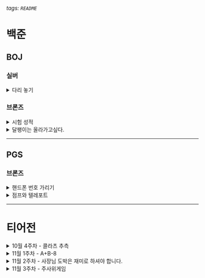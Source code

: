 ###### tags: `README`

# 백준

## BOJ

### 실버

<details>
<summary>다리 놓기</summary>
<div markdown="1">

### [다리놓기](https://github.com/yusw10/algorithm-study-in-swift/blob/main/Borysarang/Algorithm_Study_in_Swift/Algorithm_Study_in_Swift/BOJ/SILVER/BOJ_%EB%8B%A4%EB%A6%AC%EB%86%93%EA%B8%B0_1010.swift)

- 정수론
  - N개의 출발지에서 M개의 도착지로 가는 다리의 개수가 총 몇가지가 가능한지에 대한 문제
  - 이중 다리가 가로지르는 형태는 존재할 수 없음. 즉 순서가 상관이 없음
  - M개의 도착지중 N개의 출발지로부터 다리를 놓는 경우의 수를 구하는문제 
  - 즉 조합
- 다이나믹 프로그래밍
  - M, 즉 도착지는 출발지보다 항상 같거나 많다.
  - M의 최대값은 30
  - 조합 공식에 따르면 최대 30!까지 가능함
  - 30!의 계산을 여러번 진행하면 굉장히 복잡함. 즉 중간까지의 계산과정을 저장할 필요가 있음
  - 각 팩토리얼까지의 계산 결과를 저장할 배열을 하나 선언하여 중복 계산과정을 제거함
  
</div>
</details>

### 브론즈

<details>
<summary>시험 성적</summary>
<div markdown="1">

### [시험 성적](https://github.com/yusw10/algorithm-study-in-swift/blob/Borysarang/Borysarang/Algorithm_Study_in_Swift/Algorithm_Study_in_Swift/BOJ/BRONZE/BOJ_TestGrade_9498.swift)

- 입력받아 조건문으로 출력문을 정한다.
  
</div>
</details>

<details>
<summary>달팽이는 올라가고싶다.</summary>
<div markdown="1">

### [달팽이는 올라가고싶다.](https://github.com/yusw10/algorithm-study-in-swift/blob/Borysarang/Borysarang/Algorithm_Study_in_Swift/Algorithm_Study_in_Swift/BOJ/BRONZE/BOJ_2869.swift)

- 전진과 후진을 하루의 이동거리로 잡는다.
- 마지막 날은 후진을 하지 않으므로 하루의 거리는 전진치로 잡는다.
- 하루 이동거리가 전진한 거리에 정확하게 떨어지지 않을 경우 하루를 추가로 가야한다.
  
</div>
</details>

---

## PGS

### 브론즈

<details>
<summary>핸드폰 번호 가리기</summary>
<div markdown="1">

### [핸드폰 번호 가리기](https://github.com/yusw10/algorithm-study-in-swift/blob/main/Borysarang/Algorithm_Study_in_Swift/Algorithm_Study_in_Swift/PGS/BRONZE/PGS_%ED%95%B8%EB%93%9C%ED%8F%B0%EB%B2%88%ED%98%B8%EA%B0%80%EB%A6%AC%EA%B8%B0.swift)

- 문자열의 substring을 통해 뒤의 4글자만을 제외하고는 * 처리한다.
- 다만 Swift는 문자열의 직접적 서브스트링을 지원하지 않고 String.Index라는 구조체를 통해 배열 인텍스에 접근토록한다.
  
</div>
</details>


<details>
<summary>점프와 텔레포트</summary>
<div markdown="1">

### [점프와 텔레포트](https://github.com/yusw10/algorithm-study-in-swift/blob/Borysarang/Borysarang/Algorithm_Study_in_Swift/Algorithm_Study_in_Swift/PGS/LEVEL2/PGS_jumpAndTeleport_12980.swift)

- 그리디 문제인듯하다. 
- 곱하기 2 자체는 절대 손해가 아니므로 최대한으로 사용이 되어야 한다고 생각했다.
- 떄문에 나눗기 2를 무한정 진행하고 홀수일 떄 마다 1씩 뺴면서 카운트를 진행시켰다.
  
</div>
</details>

---
# 티어전

<details>
<summary>10월 4주차 - 콜라츠 추측</summary>
<div markdown="1">

### [콜라츠 추측](https://school.programmers.co.kr/learn/courses/30/lessons/12943?language=swift) - 레벨 1 (브론즈)

### 참가자
[보리사랑](https://github.com/yusw10)
[핀](https://github.com/finnn1) 🏅

### 문제 풀이
콜라츠 추측 알고리즘 그대로를 함수로 빼주었다.

### 기타
함수로 빼는것이 알고리즘 실행시간에 영향을 주는가?

</div>
</details>


<details>
<summary>11월 1주차 - A+B-8 </summary>
<div markdown="1">

### [A+B-8](https://www.acmicpc.net/problem/11022) - 레벨 1 (브론즈5)

### 참가자
[보리사랑](https://github.com/yusw10)
[수꿍](https://github.com/Jeon-Minsu) 🏅

### 문제 풀이
그대로 입력받아 출력하면 되는 문제

### 기타
의외로 16분이나 걸렸다. 이유는 간단했다...
백준은 실행이 되는 코드를 작성해야하는데 나는 함수로 만들고 함수를 실행을 안시켜서...
프로그래머스랑 병행하며 하니 햇갈리는것같다.

</div>
</details>



<details>
<summary>11월 2주차 - 사장님 도박은 재미로 하셔야 합니다. </summary>
<div markdown="1">

### [BOJ] 브론즈 4 사장님 도박은 재미로 하셔야 합니다

### 참가자
[Borysarang](https://github.com/yusw10) 🏅
[Judy](https://github.com/Judy-999)

### 문제 풀이

**문제 설명**

-1이 입력될때까지 입력되는 모든 수를 더하여 출력한다.

```swift
func problem_23795() -> Int {
    var count = 0
    var input = 0
    while true {
        input = Int(readLine()!)!
        if input == -1 {
            break
        }
        count += input
    }
    return count
}
```

### 알게된 점

### 중요한 점
- 평소에 백준이나 프로그래머스 둘 다 풀어봐야겠다 (한 곳에서만 푸니 다른 사이트는 어렵다..)
    - 백준은 readLine으로 받아서 print() 해야 함 
    - 프로그래머스는 파라미터로 받아서 return 해야 함

### 기타
- 다음엔 더 높은 문제를 풀어도 될듯..!
- 너무 쉬운 문제를 풀면 도움이 많이 안되는것같다.

</div>
</details>


<details>
<summary>11월 3주차 - 주사위게임 </summary>
<div markdown="1">


### [BOJ] [브론즈 3 주사위 게임(10103)](https://www.acmicpc.net/problem/10103)

### 참가자

[Borysarang](https://github.com/yusw10) 
[Judy](https://github.com/Judy-999) 🏅

### 문제 풀이

**문제 설명**
> 두 사람이 100점에서 시작해서 이긴 사람의 숫자 만큼 점수를 잃는 게임 (같은 숫자가 나오면 무시)

```swift
import Foundation

func answer_주사위게임_10103() {
//    let testCount =  1
    let testCount =  Int(readLine()!)!
    
    var firstResult = 100
    var secondResult = 100
    
    for _ in 0..<testCount {
        let round = readLine()!.components(separatedBy: " ").map{Int($0)!}
        
        if round[0] > round[1] {
            secondResult -= round[0]
        } else if round[0] < round[1] {
            firstResult -= round[1]
        } else {
            continue
        }
    }
    
    print(firstResult)
    print(secondResult)
}
```

### 알게된 점
- 입력값이 여러줄로 입력되고 각 케이스 별로 여러 값이 입력될 수 있음.
    - components 및 compactMap으로 정수 입력에 대한 처리를 미리하면좋다.

### 중요한 점
- 중요한 점은 아니지만 알고리즘에선 언래핑에 많은 노력을 할 필요는 없을 것 같다

### 기타
- 한 번씩 이기고 졌으니 보리-주디는 실력이 비슷하다!

    
    </div>
</details>
